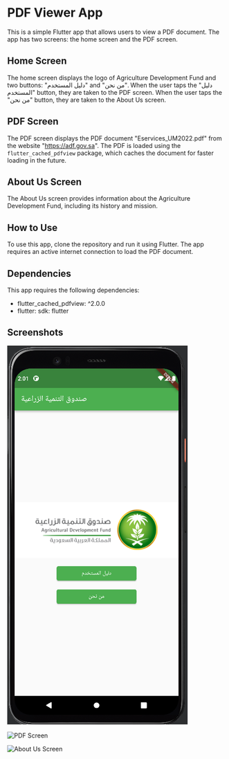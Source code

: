 # PDF Viewer App

This is a simple Flutter app that allows users to view a PDF document. The app has two screens: the home screen and the PDF screen. 

## Home Screen

The home screen displays the logo of Agriculture Development Fund and two buttons: "دليل المستخدم" and "من نحن". When the user taps the "دليل المستخدم" button, they are taken to the PDF screen. When the user taps the "من نحن" button, they are taken to the About Us screen.

## PDF Screen

The PDF screen displays the PDF document "Eservices_UM2022.pdf" from the website "https://adf.gov.sa". The PDF is loaded using the `flutter_cached_pdfview` package, which caches the document for faster loading in the future.

## About Us Screen

The About Us screen provides information about the Agriculture Development Fund, including its history and mission. 

## How to Use

To use this app, clone the repository and run it using Flutter. The app requires an active internet connection to load the PDF document.

## Dependencies

This app requires the following dependencies:

- flutter_cached_pdfview: ^2.0.0
- flutter: sdk: flutter

## Screenshots

![Home Screen](screenshots/Home.png)

![PDF Screen](screenshots/PDFscreen.png)

![About Us Screen](screenshots/about_us.png)
